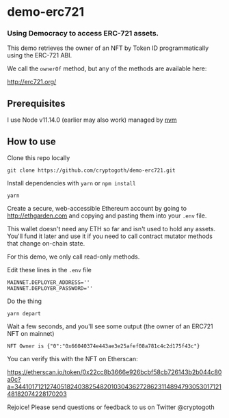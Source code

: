 # demo-erc721

### Using Democracy to access ERC-721 assets.

This demo retrieves the owner of an NFT by Token ID
programmatically using the ERC-721 ABI.

We call the `ownerOf` method, but any of the methods are available here:

http://erc721.org/

## Prerequisites

I use Node v11.14.0 (earlier may also work) managed by [nvm](https://github.com/nvm-sh/nvm#installation)

## How to use

Clone this repo locally

```
git clone https://github.com/cryptogoth/demo-erc721.git
```

Install dependencies with `yarn` or `npm install`

```
yarn
```

Create a secure, web-accessible Ethereum account by going to http://ethgarden.com
and copying and pasting them into your `.env` file.

This wallet doesn't need any ETH so far and isn't used to hold any assets.
You'll fund it later and use it if you need to call contract mutator methods
that change on-chain state.

For this demo, we only call read-only methods.

Edit these lines in the `.env` file
```
MAINNET.DEPLOYER_ADDRESS=''
MAINNET.DEPLOYER_PASSWORD=''
```

Do the thing

```
yarn depart
```

Wait a few seconds, and you'll see some output
(the owner of an ERC721 NFT on mainnet)

```
NFT Owner is {"0":"0x66040374e443ae3e25afef08a781c4c2d175f43c"}
```

You can verify this with the NFT on Etherscan:

https://etherscan.io/token/0x22cc8b3666e926bcbf58cb726143b2b044c80a0c?a=34410171212740518240382548201030436272862311489479305301712148182074228170203


Rejoice! Please send questions or feedback to us on Twitter @cryptogoth
